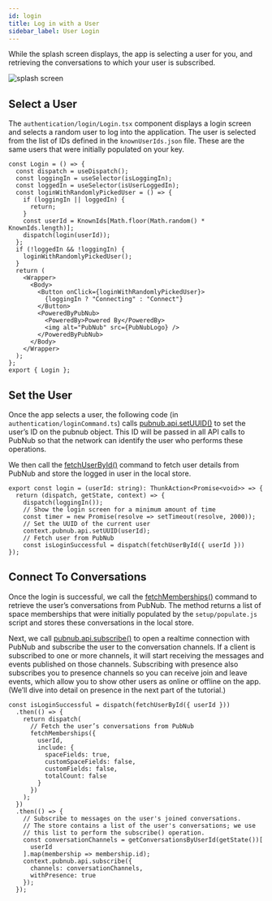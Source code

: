 ```yaml
---
id: login
title: Log in with a User
sidebar_label: User Login
---
```


While the splash screen displays, the app is selecting a user for you, and retrieving the conversations to which your user is subscribed. 

![splash screen](/img/team-chat-loading-screen.png)

## Select a User

The `authentication/login/Login.tsx` component displays a login screen and selects a random user to log into the application. 
The user is selected from the list of IDs defined in the `knownUserIds.json` file. 
These are the same users that were initially populated on your key.

```tsx
const Login = () => {
  const dispatch = useDispatch();
  const loggingIn = useSelector(isLoggingIn);
  const loggedIn = useSelector(isUserLoggedIn);
  const loginWithRandomlyPickedUser = () => {
    if (loggingIn || loggedIn) {
      return;
    }
    const userId = KnownIds[Math.floor(Math.random() * KnownIds.length)];
    dispatch(login(userId));
  };
  if (!loggedIn && !loggingIn) {
    loginWithRandomlyPickedUser();
  }
  return (
    <Wrapper>
      <Body>
        <Button onClick={loginWithRandomlyPickedUser}>
          {loggingIn ? "Connecting" : "Connect"}
        </Button>
        <PoweredByPubNub>
          <PoweredBy>Powered By</PoweredBy>
          <img alt="PubNub" src={PubNubLogo} />
        </PoweredByPubNub>
      </Body>
    </Wrapper>
  );
};
export { Login };
```

## Set the User

Once the app selects a user, the following code (in `authentication/loginCommand.ts`) calls [pubnub.api.setUUID()](https://www.pubnub.com/docs/chat/reference/users#set-a-user) to set the user’s ID on the pubnub object. 
This ID will be passed in all API calls to PubNub so that the network can identify the user who performs these operations. 

We then call the [fetchUserById()](https://www.pubnub.com/docs/chat/redux/users#fetchuserbyid) command to fetch user details from PubNub and store the logged in user in the local store.

```tsx
export const login = (userId: string): ThunkAction<Promise<void>> => {
  return (dispatch, getState, context) => {
    dispatch(loggingIn());
    // Show the login screen for a minimum amount of time
    const timer = new Promise(resolve => setTimeout(resolve, 2000));
    // Set the UUID of the current user
    context.pubnub.api.setUUID(userId);
    // Fetch user from PubNub
    const isLoginSuccessful = dispatch(fetchUserById({ userId }))
});
```

## Connect To Conversations

Once the login is successful, we call the [fetchMemberships()](https://www.pubnub.com/docs/chat/redux/memberships#fetchmemberships) command to retrieve the user’s conversations from PubNub. 
The method returns a list of space memberships that were initially populated by the `setup/populate.js` script and stores these conversations in the local store.

Next, we call [pubnub.api.subscribe()](https://www.pubnub.com/docs/chat/reference/spaces#subscribe-to-channels) to open a realtime connection with PubNub and subscribe the user to the conversation channels. 
If a client is subscribed to one or more channels, it will start receiving the messages and events published on those channels.
Subscribing with presence also subscribes you to presence channels so you can receive join and leave events, which allow you to show other users as online or offline on the app. 
(We’ll dive into detail on presence in the next part of the tutorial.)

```tsx
const isLoginSuccessful = dispatch(fetchUserById({ userId }))
  .then(() => {
    return dispatch(
      // Fetch the user’s conversations from PubNub
      fetchMemberships({
        userId,
        include: {
          spaceFields: true,
          customSpaceFields: false,
          customFields: false,
          totalCount: false
        }
      })
    );
  })
  .then(() => {
    // Subscribe to messages on the user's joined conversations.
    // The store contains a list of the user's conversations; we use
    // this list to perform the subscribe() operation.
    const conversationChannels = getConversationsByUserId(getState())[
      userId
    ].map(membership => membership.id);
    context.pubnub.api.subscribe({
      channels: conversationChannels,
      withPresence: true
    });
  });
```